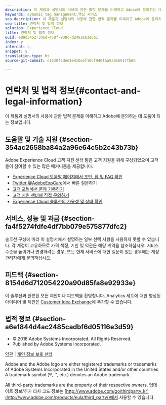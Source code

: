 ```yaml
---
description: 이 제품과 설명서의 사용에 관한 법적 문제를 이해하고 Adobe에 문의하는 데 도움이 되는 정보입니다.
keywords: dynamic tag management;핵심 서비스
seo-description: 이 제품과 설명서의 사용에 관한 법적 문제를 이해하고 Adobe에 문의하는 데 도움이 되는 정보입니다.
seo-title: 연락처 및 법적 정보
solution: Experience Cloud
title: 연락처 및 법적 정보
uuid: e89d3452-3d6d-458f-938c-d2482eb3e5a1
index: y
internal: n
snippet: y
translation-type: ht
source-git-commit: c1630f5de61e410eaf10cf940faa9adc6017fb6b

---
```



# 연락처 및 법적 정보{#contact-and-legal-information}

이 제품과 설명서의 사용에 관한 법적 문제를 이해하고 Adobe에 문의하는 데 도움이 되는 정보입니다.

## 도움말 및 기술 지원 {#section-354ac2658ba84a2a96e64c5b2c43b73b}

Adobe Experience Cloud 고객 지원 센터 팀은 고객 지원을 위해 구성되었으며 고객들이 참여할 수 있는 많은 메커니즘을 제공합니다.

* [Experience Cloud 도움말 페이지에서 조언, 팁 및 FAQ 확인](http://helpx.adobe.com/kr/marketing-cloud.html)
* [Twitter @AdobeExpCare](https://twitter.com/AdobeExpCare)에서 빠른 질문하기
* [고객 포털에서 문제 기록하기](https://customers.omniture.com/login.php)
* [고객 지원 센터에 직접 문의하기](http://helpx.adobe.com/kr/marketing-cloud/contact-support.html)
* [Experience Cloud 솔루션의 가용성 및 상태 확인](http://status.adobe.com/)

## 서비스, 성능 및 과금 {#section-fa4f5274fdfe4df7bb079e575877dfc2}

솔루션 구성에 따라 이 설명서에서 설명하는 일부 선택 사항을 사용하지 못할 수 있습니다. 각 계정이 고유하므로 가격 책정, 기한 및 약관은 해당 계약을 참조하십시오. 서비스 수준을 높이거나 변경하려는 경우, 또는 현재 서비스에 대한 질문이 있는 경우에는 계정 관리자에게 문의하십시오.

## 피드백 {#section-8154d6d712054220a90d85fa8e92933e}

이 솔루션과 관련된 모든 제안이나 피드백을 환영합니다. Analytics 세트에 대한 향상된 아이디어 및 제안은 [Customer Idea Exchange](https://my.omniture.com/login/?r=%2Fp%2Fsuite%2Fcurrent%2Findex.html%3Fa%3DIdeasExchange.Redirect%26redirectreason%3Dnotregistered%26referer%3Dhttp%253A%252F%252Fideas.omniture.com%252Ft5%252FAdobe-Idea-Exchange-for-Omniture%252Fidb-p%252FIdeaExchange3)에 추가할 수 있습니다.

## 법적 정보 {#section-a6e1844d4ac2485cadbf6d05116e3d59}

<ul class="simplelist"> 
 <li> © 2018 Adobe Systems Incorporated. All Rights Reserved. </li> 
 <li> Published by Adobe Systems Incorporated. </li> 
</ul>

[약관](https://marketing.adobe.com/resources/help/ko_KR/terms.html) | [개인 정보 보호 센터](http://www.adobe.com/kr/privacy/policy.html)

Adobe and the Adobe logo are either registered trademarks or trademarks of Adobe Systems Incorporated in the United States and/or other countries. A trademark symbol (®, ™, etc.) denotes an Adobe trademark.

All third-party trademarks are the property of their respective owners. 업데이트 정보/추가 타사 코드 정보는 [http://www.adobe.com/go/thirdparty_kr](http://www.adobe.com/products/eula/third_party/)에서 사용할 수 있습니다.
